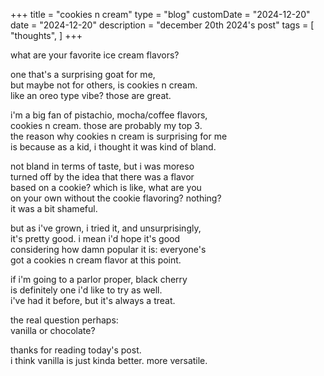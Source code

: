+++
title = "cookies n cream"
type = "blog"
customDate = "2024-12-20"
date = "2024-12-20"
description = "december 20th 2024's post"
tags = [
    "thoughts",
]
+++

what are your favorite ice cream flavors?

one that's a surprising goat for me,\
but maybe not for others, is cookies n cream.\
like an oreo type vibe? those are great.

i'm a big fan of pistachio, mocha/coffee flavors,\
cookies n cream. those are probably my top 3.\
the reason why cookies n cream is surprising for me\
is because as a kid, i thought it was kind of bland.

not bland in terms of taste, but i was moreso\
turned off by the idea that there was a flavor\
based on a cookie? which is like, what are you\
on your own without the cookie flavoring? nothing?\
it was a bit shameful.

but as i've grown, i tried it, and unsurprisingly,\
it's pretty good. i mean i'd hope it's good\
considering how damn popular it is: everyone's\
got a cookies n cream flavor at this point.

if i'm going to a parlor proper, black cherry\
is definitely one i'd like to try as well.\
i've had it before, but it's always a treat.

the real question perhaps:\
vanilla or chocolate?

thanks for reading today's post.\
i think vanilla is just kinda better. more versatile.